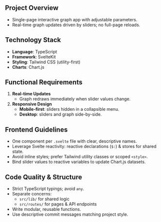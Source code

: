 ## Project Overview

- Single-page interactive graph app with adjustable parameters.
- Real-time graph updates driven by sliders; no full-page reloads.

## Technology Stack

- **Language**: TypeScript
- **Framework**: SvelteKit
- **Styling**: Tailwind CSS (utility-first)
- **Charts**: Chart.js

## Functional Requirements

1. **Real-time Updates**
   - Graph redraws immediately when slider values change.
2. **Responsive Design**
   - **Mobile-first**: sliders hidden in a collapsible menu.
   - **Desktop**: sliders and graph side-by-side.

## Frontend Guidelines

- One component per `.svelte` file with clear, descriptive names.
- Leverage Svelte reactivity: reactive declarations (`$:`) & stores for shared state.
- Avoid inline styles; prefer Tailwind utility classes or scoped `<style>`.
- Bind slider values to reactive variables to update Chart.js datasets.

## Code Quality & Structure

- Strict TypeScript typings; avoid `any`.
- Separate concerns:
  - `src/lib/` for shared logic
  - `src/routes/` for pages & API endpoints
- Write modular, reusable functions.
- Use descriptive commit messages matching project style.
